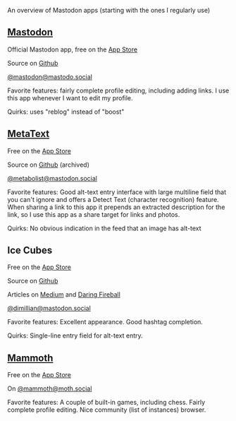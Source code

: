 An overview of Mastodon apps (starting with the ones I regularly use)

## [Mastodon](https://joinmastodon.org/apps)

Official Mastodon app, free on the [App Store](https://apps.apple.com/us/app/mastodon-for-iphone/id1571998974)

Source on [Github](https://github.com/mastodon/mastodon-ios)

[@mastodon@mastodo.social](https://mastodon.social/@Mastodon)

Favorite features: fairly complete profile editing, including adding links. I use this app whenever I want to edit my profile.

Quirks: uses "reblog" instead of "boost"

## [MetaText](https://metabolist.org/)

Free on the [App Store](https://apps.apple.com/us/app/metatext/id1523996615)

Source on [Github](https://github.com/metabolist/metatext) (archived)

[@metabolist@mastodon.social](https://mastodon.social/@metabolist)

Favorite features: Good alt-text entry interface with large multiline field that you can't ignore and offers a Detect Text (character recognition) feature. When sharing a link to this app it prepends an extracted description for the link, so I use this app as a share target for links and photos.

Quirks: No obvious indication in the feed that an image has alt-text

## Ice Cubes

Free on the [App Store](https://apps.apple.com/us/app/ice-cubes-for-mastodon/id6444915884)

Source on [Github](https://github.com/Dimillian/IceCubesApp)

Articles on [Medium](https://dimillian.medium.com/the-making-of-ice-cubes-an-open-source-swiftui-mastodon-client-45ebea5cf6b6) and [Daring Fireball](https://daringfireball.net/2023/01/ice_cubes_app_store_limbo)

[@dimillian@mastodon.social](https://mastodon.social/@dimillian)

Favorite features: Excellent appearance. Good hashtag completion.

Quirks: Single-line entry field for alt-text entry.

## [Mammoth](https://getmammoth.app/)

Free on the [App Store](https://apps.apple.com/us/app/mammoth-for-mastodon/id1667573899)

On [@mammoth@moth.social](https://moth.social/@mammoth)

Favorite features: A couple of built-in games, including chess. Fairly complete profile editing. Nice community (list of instances) browser.
